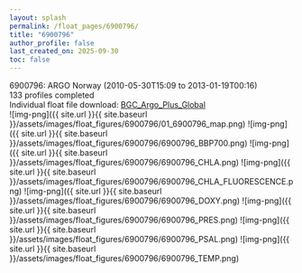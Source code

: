```yaml
---
layout: splash
permalink: /float_pages/6900796/
title: "6900796"
author_profile: false
last_created_on: 2025-09-30
toc: false
---
```

 
6900796: ARGO Norway (2010-05-30T15:09 to 2013-01-19T00:16)\
133 profiles completed\
Individual float file download: [BGC_Argo_Plus_Global](https://ftp.soest.hawaii.edu/bgc_argo_plus/Individual_Floats/outliers_removed/6900796_Sprof_processed.nc)\
![img-png]({{ site.url }}{{ site.baseurl }}/assets/images/float_figures/6900796/01_6900796_map.png)
![img-png]({{ site.url }}{{ site.baseurl }}/assets/images/float_figures/6900796/6900796_BBP700.png)
![img-png]({{ site.url }}{{ site.baseurl }}/assets/images/float_figures/6900796/6900796_CHLA.png)
![img-png]({{ site.url }}{{ site.baseurl }}/assets/images/float_figures/6900796/6900796_CHLA_FLUORESCENCE.png)
![img-png]({{ site.url }}{{ site.baseurl }}/assets/images/float_figures/6900796/6900796_DOXY.png)
![img-png]({{ site.url }}{{ site.baseurl }}/assets/images/float_figures/6900796/6900796_PRES.png)
![img-png]({{ site.url }}{{ site.baseurl }}/assets/images/float_figures/6900796/6900796_PSAL.png)
![img-png]({{ site.url }}{{ site.baseurl }}/assets/images/float_figures/6900796/6900796_TEMP.png)
